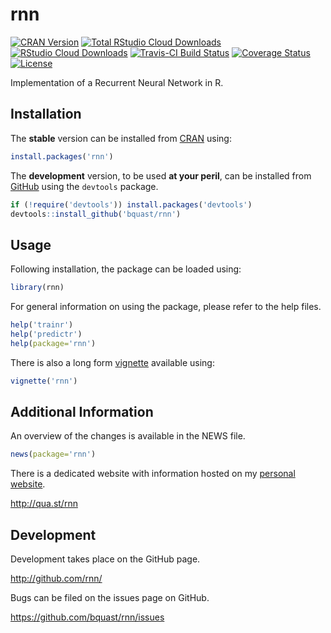 rnn
=======
[![CRAN Version](http://www.r-pkg.org/badges/version/rnn)](https://cran.r-project.org/package=rnn)
[![Total RStudio Cloud Downloads](http://cranlogs.r-pkg.org/badges/grand-total/rnn?color=brightgreen)](https://cran.r-project.org/package=rnn)
[![RStudio Cloud Downloads](http://cranlogs.r-pkg.org/badges/rnn?color=brightgreen)](https://cran.r-project.org/package=rnn)
[![Travis-CI Build Status](https://travis-ci.org/bquast/rnn.png?branch=master)](https://travis-ci.org/bquast/rnn)
[![Coverage Status](https://coveralls.io/repos/bquast/rnn/badge.svg?branch=master)](https://coveralls.io/r/bquast/rnn?branch=master)
[![License](http://img.shields.io/badge/license-GPLv3-brightgreen.svg)](http://www.gnu.org/licenses/gpl-3.0.html)

Implementation of a Recurrent Neural Network in R.

Installation
------------
The **stable** version can be installed from [CRAN](https://cran.r-project.org/package=rnn) using:

```r
install.packages('rnn')
```

The **development** version, to be used **at your peril**, can be installed from [GitHub](http://github.com/bquast/rnn) using the `devtools` package.

```r
if (!require('devtools')) install.packages('devtools')
devtools::install_github('bquast/rnn')
```


Usage
-------------

Following installation, the package can be loaded using:

```r
library(rnn)
```

For general information on using the package, please refer to the help files.

```r
help('trainr')
help('predictr')
help(package='rnn')
```

There is also a long form [vignette](https://cran.r-project.org/web/packages/rnn/vignettes/rnn.html) available using:

```r
vignette('rnn')
```


Additional Information
-----------------------

An overview of the changes is available in the NEWS file.

```r
news(package='rnn')
```

There is a dedicated website with information hosted on my [personal website](http://qua.st/).

http://qua.st/rnn


Development
-------------
Development takes place on the GitHub page.

http://github.com/rnn/

Bugs can be filed on the issues page on GitHub.

https://github.com/bquast/rnn/issues
